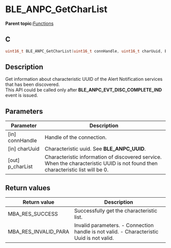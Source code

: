 # BLE\_ANPC\_GetCharList

**Parent topic:**[Functions](GUID-70F5F2CB-4075-4D38-ADAD-6B7A23F9C626.md)

## C

```c
uint16_t BLE_ANPC_GetCharList(uint16_t connHandle, uint16_t charUuid, BLE_ANPC_CharList_T *p_charList);
```

## Description

Get information about characteristic UUID of the Alert Notification services that has been discovered.<br />This API could be called only after **BLE\_ANPC\_EVT\_DISC\_COMPLETE\_IND** event is issued.

## Parameters

|Parameter|Description|
|---------|-----------|
|\[in\] connHandle|Handle of the connection.|
|\[in\] charUuid|Characteristic uuid. See **BLE\_ANPC\_UUID**.|
|\[out\] p\_charList|Characteristic information of discovered service. When the characteristic UUID is not found then characteristic list will be 0.|

## Return values

|Return value|Description|
|------------|-----------|
|MBA\_RES\_SUCCESS|Successfully get the characteristic list.|
|MBA\_RES\_INVALID\_PARA|Invalid parameters. - Connection handle is not valid. - Characteristic Uuid is not valid.|

